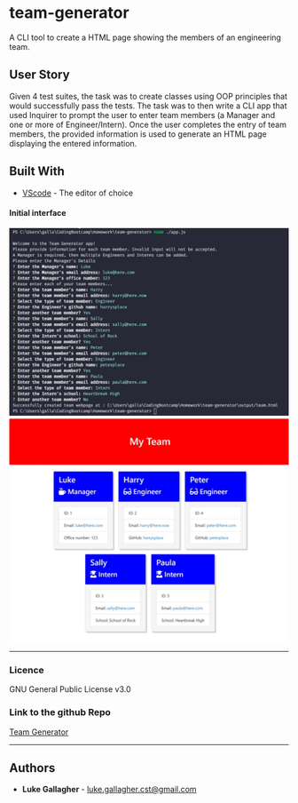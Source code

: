 <!-- @format -->

# team-generator

A CLI tool to create a HTML page showing the members of an engineering team.

## User Story

<p>
Given 4 test suites, the task was to create classes using OOP principles that would successfully pass the tests.
The task was to then write a CLI app that used Inquirer to prompt the user to enter team members (a Manager and one or more of Engineer/Intern). Once the user completes the entry of team members, the provided information is used to generate an HTML page displaying the entered information.
</p>

## Built With

- [VScode](https://code.visualstudio.com/) - The editor of choice

#### Initial interface

![Screenshot of team generator in action](https://github.com/galluk/team-generator/blob/master/assets/screenshot.jpg)
![Screenshot of team generator output](https://github.com/galluk/team-generator/blob/master/assets/output.jpg)

<hr>

### Licence

GNU General Public License v3.0

### Link to the github Repo

<a href="https://https://github.com/galluk/team-generator">Team Generator</a>

<hr>

## Authors

- **Luke Gallagher** -
  luke.gallagher.cst@gmail.com
